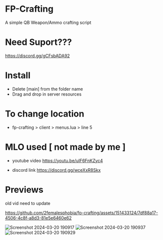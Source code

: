 # FP-Crafting
A simple QB Weapon/Ammo crafting script

# Need Suport???

https://discord.gg/gCFsbADA92

# Install

* Delete [main] from the folder name
* Drag and drop in server resources
 
 
 
 # To change location
* fp-crafting > client > menus.lua > line 5 
  



# MLO used [ not made by me ] 

* youtube video 
https://youtu.be/uIF6FnKZyc4

* discord link
https://discord.gg/wceXxR8Skx

# Previews

old vid need to update

https://github.com/2femalesphobia/fp-crafting/assets/151433124/7df88a17-4506-4c8f-a8d3-81e5e6460e62




![Screenshot 2024-03-20 190917](https://github.com/2femalesphobia/fp-crafting/assets/151433124/4aeed018-5e1f-424e-8125-ef632b0ad870)
![Screenshot 2024-03-20 190937](https://github.com/2femalesphobia/fp-crafting/assets/151433124/e3e360b7-6ab7-4124-86bc-72a08f7e9a51)
![Screenshot 2024-03-20 190929](https://github.com/2femalesphobia/fp-crafting/assets/151433124/6386b9df-8a54-43eb-ad46-474af857e982)


